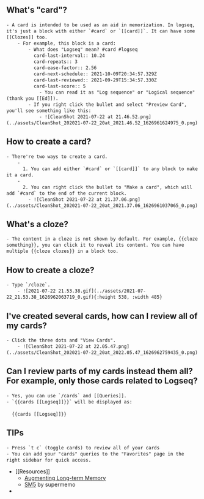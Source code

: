 ## What's "card"?
	- A card is intended to be used as an aid in memorization. In logseq, it's just a block with either `#card` or `[[card]]`. It can have some [[Clozes]] too.
		- For example, this block is a card:
			- What does "Logseq" mean? #card #logseq
			  card-last-interval:: 10.24
			  card-repeats:: 3
			  card-ease-factor:: 2.56
			  card-next-schedule:: 2021-10-09T20:34:57.329Z
			  card-last-reviewed:: 2021-09-29T15:34:57.330Z
			  card-last-score:: 5
				- You can read it as "Log sequence" or "Logical sequence" (thank you [[Ed]]).
			- If you right click the bullet and select "Preview Card", you'll see something like this:
				- ![CleanShot 2021-07-22 at 21.46.52.png](../assets/CleanShot_202021-07-22_20at_2021.46.52_1626961624975_0.png)
## How to create a card?
	- There're two ways to create a card.
		-
		  1. You can add either `#card` or `[[card]]` to any block to make it a card.
		-
		  2. You can right click the bullet to "Make a card", which will add `#card` to the end of the current block.
			- ![CleanShot 2021-07-22 at 21.37.06.png](../assets/CleanShot_202021-07-22_20at_2021.37.06_1626961037065_0.png)
## What's a cloze?
	- The content in a cloze is not shown by default. For example, {{cloze something}}, you can click it to reveal its content. You can have multiple {{cloze clozes}} in a block too.
## How to create a cloze?
	- Type `/cloze`.
		- ![2021-07-22 21.53.38.gif](../assets/2021-07-22_21.53.38_1626962063719_0.gif){:height 538, :width 485}
## I've created several cards, how can I review all of my cards?
	- Click the three dots and "View Cards".
		- ![CleanShot 2021-07-22 at 22.05.47.png](../assets/CleanShot_202021-07-22_20at_2022.05.47_1626962759435_0.png)
## Can I review parts of my cards instead them all? For example, only those cards related to Logseq?
	- Yes, you can use `/cards` and [[Queries]].
	- `{{cards [[Logseq]]}}` will be displayed as:
	  
	  {{cards [[Logseq]]}}
## TIPs
	- Press `t c` (toggle cards) to review all of your cards
	- You can add your "cards" queries to the "Favorites" page in the right sidebar for quick access.
- [[Resources]]
	- [Augmenting Long-term Memory](http://augmentingcognition.com/ltm.html)
	- [SM5](https://www.supermemo.com/en/archives1990-2015/english/ol/sm5) by supermemo
-